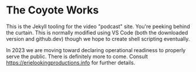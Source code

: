 The Coyote Works
=================

This is the Jekyll tooling for the video "podcast" site.  You're peeking behind the curtain.  This is normally modified using VS Code (both the downloaded version and github.dev) though we hope to create shell scripting eventually.

In 2023 we are moving toward declaring operational readiness to properly serve the public.  There is definitely more to come.  Consult <https://erielookingproductions.info> for further details.
